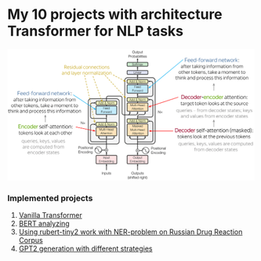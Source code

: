 # My 10 projects with architecture Transformer for NLP tasks
![image](transformers.png)

### Implemented projects
1) [Vanilla Transformer](https://github.com/Arseny5/nlp-personal-projects/tree/main/03-bert-for-NER)
2) [BERT analyzing](https://github.com/Arseny5/nlp-personal-projects/tree/main/03-bert-for-NER)
3) [Using rubert-tiny2 work with NER-problem on Russian Drug Reaction Corpus](https://github.com/Arseny5/nlp-personal-projects/tree/main/03-bert-for-NER)
4) [GPT2 generation with different strategies](https://github.com/Arseny5/nlp-personal-projects/tree/main/03-bert-for-NER)
